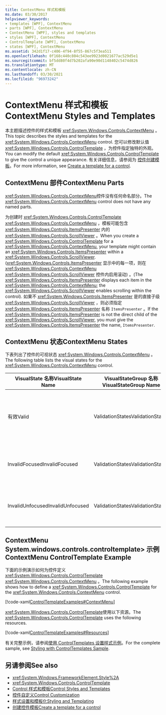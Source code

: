 ```yaml
---
title: ContextMenu 样式和模板
ms.date: 03/30/2017
helpviewer_keywords:
- templates [WPF], ContextMenu
- parts [WPF], ContextMenu
- ContextMenu [WPF], styles and templates
- styles [WPF], ContextMenu
- ControlTemplate [WPF], ContextMenu
- states [WPF], ContextMenu
ms.assetid: 342d1f17-c406-4f94-8f55-867c5f3ea511
ms.openlocfilehash: 0f168c440c804c543ee9923d0021677ac529d5e1
ms.sourcegitcommit: bf5dd80f4d7b202afa90e90d1148402c5474d826
ms.translationtype: MT
ms.contentlocale: zh-CN
ms.lasthandoff: 03/30/2021
ms.locfileid: "96973242"
---
```

# <a name="contextmenu-styles-and-templates"></a><span data-ttu-id="40e3d-102">ContextMenu 样式和模板</span><span class="sxs-lookup"><span data-stu-id="40e3d-102">ContextMenu Styles and Templates</span></span>
<span data-ttu-id="40e3d-103">本主题描述控件的样式和模板 <xref:System.Windows.Controls.ContextMenu> 。</span><span class="sxs-lookup"><span data-stu-id="40e3d-103">This topic describes the styles and templates for the <xref:System.Windows.Controls.ContextMenu> control.</span></span> <span data-ttu-id="40e3d-104">您可以修改默认值 <xref:System.Windows.Controls.ControlTemplate> ，为控件指定独特的外观。</span><span class="sxs-lookup"><span data-stu-id="40e3d-104">You can modify the default <xref:System.Windows.Controls.ControlTemplate> to give the control a unique appearance.</span></span> <span data-ttu-id="40e3d-105">有关详细信息，请参阅为 [控件创建模板](/dotnet/desktop-wpf/themes/how-to-create-apply-template)。</span><span class="sxs-lookup"><span data-stu-id="40e3d-105">For more information, see [Create a template for a control](/dotnet/desktop-wpf/themes/how-to-create-apply-template).</span></span>  
  
## <a name="contextmenu-parts"></a><span data-ttu-id="40e3d-106">ContextMenu 部件</span><span class="sxs-lookup"><span data-stu-id="40e3d-106">ContextMenu Parts</span></span>  
 <span data-ttu-id="40e3d-107"><xref:System.Windows.Controls.ContextMenu>控件没有任何命名部分。</span><span class="sxs-lookup"><span data-stu-id="40e3d-107">The <xref:System.Windows.Controls.ContextMenu> control does not have any named parts.</span></span>  
  
 <span data-ttu-id="40e3d-108">为创建时 <xref:System.Windows.Controls.ControlTemplate> <xref:System.Windows.Controls.ContextMenu> ，模板可能包含 <xref:System.Windows.Controls.ItemsPresenter> 内的 <xref:System.Windows.Controls.ScrollViewer> 。</span><span class="sxs-lookup"><span data-stu-id="40e3d-108">When you create a <xref:System.Windows.Controls.ControlTemplate> for a <xref:System.Windows.Controls.ContextMenu>, your template might contain an <xref:System.Windows.Controls.ItemsPresenter> within a <xref:System.Windows.Controls.ScrollViewer>.</span></span> <span data-ttu-id="40e3d-109"> (<xref:System.Windows.Controls.ItemsPresenter> 显示中的每一项，则在 <xref:System.Windows.Controls.ContextMenu> <xref:System.Windows.Controls.ScrollViewer> 控件内启用滚动) 。</span><span class="sxs-lookup"><span data-stu-id="40e3d-109">(The <xref:System.Windows.Controls.ItemsPresenter> displays each item in the <xref:System.Windows.Controls.ContextMenu>; the <xref:System.Windows.Controls.ScrollViewer> enables scrolling within the control).</span></span>  <span data-ttu-id="40e3d-110">如果不 <xref:System.Windows.Controls.ItemsPresenter> 是的直接子级 <xref:System.Windows.Controls.ScrollViewer> ，则必须指定 <xref:System.Windows.Controls.ItemsPresenter> 名称 `ItemsPresenter` 。</span><span class="sxs-lookup"><span data-stu-id="40e3d-110">If the <xref:System.Windows.Controls.ItemsPresenter> is not the direct child of the <xref:System.Windows.Controls.ScrollViewer>, you must give the <xref:System.Windows.Controls.ItemsPresenter> the name, `ItemsPresenter`.</span></span>  
  
## <a name="contextmenu-states"></a><span data-ttu-id="40e3d-111">ContextMenu 状态</span><span class="sxs-lookup"><span data-stu-id="40e3d-111">ContextMenu States</span></span>  
 <span data-ttu-id="40e3d-112">下表列出了控件的可视状态 <xref:System.Windows.Controls.ContextMenu> 。</span><span class="sxs-lookup"><span data-stu-id="40e3d-112">The following table lists the visual states for the <xref:System.Windows.Controls.ContextMenu> control.</span></span>  
  
|<span data-ttu-id="40e3d-113">VisualState 名称</span><span class="sxs-lookup"><span data-stu-id="40e3d-113">VisualState Name</span></span>|<span data-ttu-id="40e3d-114">VisualStateGroup 名称</span><span class="sxs-lookup"><span data-stu-id="40e3d-114">VisualStateGroup Name</span></span>|<span data-ttu-id="40e3d-115">描述</span><span class="sxs-lookup"><span data-stu-id="40e3d-115">Description</span></span>|  
|-|-|-|  
|<span data-ttu-id="40e3d-116">有效</span><span class="sxs-lookup"><span data-stu-id="40e3d-116">Valid</span></span>|<span data-ttu-id="40e3d-117">ValidationStates</span><span class="sxs-lookup"><span data-stu-id="40e3d-117">ValidationStates</span></span>|<span data-ttu-id="40e3d-118">控件使用 <xref:System.Windows.Controls.Validation> 类， <xref:System.Windows.Controls.Validation.HasError%2A?displayProperty=nameWithType> 附加属性为 `false` 。</span><span class="sxs-lookup"><span data-stu-id="40e3d-118">The control uses the <xref:System.Windows.Controls.Validation> class and the <xref:System.Windows.Controls.Validation.HasError%2A?displayProperty=nameWithType> attached property is `false`.</span></span>|  
|<span data-ttu-id="40e3d-119">InvalidFocused</span><span class="sxs-lookup"><span data-stu-id="40e3d-119">InvalidFocused</span></span>|<span data-ttu-id="40e3d-120">ValidationStates</span><span class="sxs-lookup"><span data-stu-id="40e3d-120">ValidationStates</span></span>|<span data-ttu-id="40e3d-121"><xref:System.Windows.Controls.Validation.HasError%2A?displayProperty=nameWithType>附加属性是 `true` 控件具有焦点。</span><span class="sxs-lookup"><span data-stu-id="40e3d-121">The <xref:System.Windows.Controls.Validation.HasError%2A?displayProperty=nameWithType> attached property is `true` has the control has focus.</span></span>|  
|<span data-ttu-id="40e3d-122">InvalidUnfocused</span><span class="sxs-lookup"><span data-stu-id="40e3d-122">InvalidUnfocused</span></span>|<span data-ttu-id="40e3d-123">ValidationStates</span><span class="sxs-lookup"><span data-stu-id="40e3d-123">ValidationStates</span></span>|<span data-ttu-id="40e3d-124"><xref:System.Windows.Controls.Validation.HasError%2A?displayProperty=nameWithType>附加属性是 `true` 控件没有焦点。</span><span class="sxs-lookup"><span data-stu-id="40e3d-124">The <xref:System.Windows.Controls.Validation.HasError%2A?displayProperty=nameWithType> attached property is `true` has the control does not have focus.</span></span>|  
  
## <a name="contextmenu-controltemplate-example"></a><span data-ttu-id="40e3d-125">ContextMenu System.windows.controls.controltemplate> 示例</span><span class="sxs-lookup"><span data-stu-id="40e3d-125">ContextMenu ControlTemplate Example</span></span>  
 <span data-ttu-id="40e3d-126">下面的示例演示如何为控件定义 <xref:System.Windows.Controls.ControlTemplate> <xref:System.Windows.Controls.ContextMenu> 。</span><span class="sxs-lookup"><span data-stu-id="40e3d-126">The following example shows how to define a <xref:System.Windows.Controls.ControlTemplate> for the <xref:System.Windows.Controls.ContextMenu> control.</span></span>  
  
 [!code-xaml[ControlTemplateExamples#ContextMenu](~/samples/snippets/csharp/VS_Snippets_Wpf/ControlTemplateExamples/CS/resources/menu.xaml#contextmenu)]  
  
 <span data-ttu-id="40e3d-127"><xref:System.Windows.Controls.ControlTemplate>使用以下资源。</span><span class="sxs-lookup"><span data-stu-id="40e3d-127">The <xref:System.Windows.Controls.ControlTemplate> uses the following resources.</span></span>  
  
 [!code-xaml[ControlTemplateExamples#Resources](~/samples/snippets/csharp/VS_Snippets_Wpf/ControlTemplateExamples/CS/resources/shared.xaml#resources)]  
  
 <span data-ttu-id="40e3d-128">有关完整示例，请参阅[使用 ControlTemplates 设置样式示例](https://github.com/Microsoft/WPF-Samples/tree/master/Styles%20&%20Templates/IntroToStylingAndTemplating)。</span><span class="sxs-lookup"><span data-stu-id="40e3d-128">For the complete sample, see [Styling with ControlTemplates Sample](https://github.com/Microsoft/WPF-Samples/tree/master/Styles%20&%20Templates/IntroToStylingAndTemplating).</span></span>  
  
## <a name="see-also"></a><span data-ttu-id="40e3d-129">另请参阅</span><span class="sxs-lookup"><span data-stu-id="40e3d-129">See also</span></span>

- <xref:System.Windows.FrameworkElement.Style%2A>
- <xref:System.Windows.Controls.ControlTemplate>
- [<span data-ttu-id="40e3d-130">Control 样式和模板</span><span class="sxs-lookup"><span data-stu-id="40e3d-130">Control Styles and Templates</span></span>](control-styles-and-templates.md)
- [<span data-ttu-id="40e3d-131">控件自定义</span><span class="sxs-lookup"><span data-stu-id="40e3d-131">Control Customization</span></span>](control-customization.md)
- [<span data-ttu-id="40e3d-132">样式设置和模板化</span><span class="sxs-lookup"><span data-stu-id="40e3d-132">Styling and Templating</span></span>](/dotnet/desktop-wpf/fundamentals/styles-templates-overview)
- [<span data-ttu-id="40e3d-133">创建控件模板</span><span class="sxs-lookup"><span data-stu-id="40e3d-133">Create a template for a control</span></span>](/dotnet/desktop-wpf/themes/how-to-create-apply-template)
